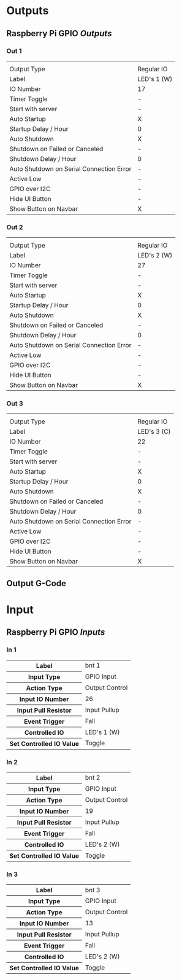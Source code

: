 # Outputs
## Raspberry Pi GPIO *Outputs*

### Out 1

<table>
  <tr>
    <th></th>
    <th></th>
  </tr>
  <tr>
    <td>Output Type</td>
    <td>Regular IO</td>
  </tr>
  <tr>
    <td>Label</td>
    <td>LED's 1 (W)</td>
  </tr>
  <tr>
    <td>IO Number</td>
    <td>17</td>
  </tr>
  <tr>
    <td>Timer Toggle</td>
    <td>-</td>
  </tr>
  <tr>
    <td>Start with server</td>
    <td>-</td>
  </tr>
  <tr>
    <td>Auto Startup</td>
    <td>X</td>
  </tr>
  <tr>
    <td>Startup Delay / Hour</td>
    <td>0</td>
  </tr>
  <tr>
    <td>Auto Shutdown</td>
    <td>X</td>
  </tr>
  <tr>
    <td>Shutdown on Failed or Canceled</td>
    <td>-</td>
  </tr>
  <tr>
    <td>Shutdown Delay / Hour</td>
    <td>0</td>
  </tr>
  <tr>
    <td>Auto Shutdown on Serial Connection Error</td>
    <td>-</td>
  </tr>
  <tr>
    <td>Active Low</td>
    <td>-</td>
  </tr>
  <tr>
    <td>GPIO over I2C</td>
    <td>-</td>
  </tr>
  <tr>
    <td>Hide UI Button</td>
    <td>-</td>
  </tr>
  <tr>
    <td>Show Button on Navbar </td>
    <td>X</td>
  </tr>
</table>

### Out 2

<table>
  <tr>
    <th></th>
    <th></th>
  </tr>
  <tr>
    <td>Output Type</td>
    <td>Regular IO</td>
  </tr>
  <tr>
    <td>Label</td>
    <td>LED's 2 (W)</td>
  </tr>
  <tr>
    <td>IO Number</td>
    <td>27</td>
  </tr>
  <tr>
    <td>Timer Toggle</td>
    <td>-</td>
  </tr>
  <tr>
    <td>Start with server</td>
    <td>-</td>
  </tr>
  <tr>
    <td>Auto Startup</td>
    <td>X</td>
  </tr>
  <tr>
    <td>Startup Delay / Hour</td>
    <td>0</td>
  </tr>
  <tr>
    <td>Auto Shutdown</td>
    <td>X</td>
  </tr>
  <tr>
    <td>Shutdown on Failed or Canceled</td>
    <td>-</td>
  </tr>
  <tr>
    <td>Shutdown Delay / Hour</td>
    <td>0</td>
  </tr>
  <tr>
    <td>Auto Shutdown on Serial Connection Error</td>
    <td>-</td>
  </tr>
  <tr>
    <td>Active Low</td>
    <td>-</td>
  </tr>
  <tr>
    <td>GPIO over I2C</td>
    <td>-</td>
  </tr>
  <tr>
    <td>Hide UI Button</td>
    <td>-</td>
  </tr>
  <tr>
    <td>Show Button on Navbar </td>
    <td>X</td>
  </tr>
</table>

### Out 3

<table>
  <tr>
    <th></th>
    <th></th>
  </tr>
  <tr>
    <td>Output Type</td>
    <td>Regular IO</td>
  </tr>
  <tr>
    <td>Label</td>
    <td>LED's 3 (C)</td>
  </tr>
  <tr>
    <td>IO Number</td>
    <td>22</td>
  </tr>
  <tr>
    <td>Timer Toggle</td>
    <td>-</td>
  </tr>
  <tr>
    <td>Start with server</td>
    <td>-</td>
  </tr>
  <tr>
    <td>Auto Startup</td>
    <td>X</td>
  </tr>
  <tr>
    <td>Startup Delay / Hour</td>
    <td>0</td>
  </tr>
  <tr>
    <td>Auto Shutdown</td>
    <td>X</td>
  </tr>
  <tr>
    <td>Shutdown on Failed or Canceled</td>
    <td>-</td>
  </tr>
  <tr>
    <td>Shutdown Delay / Hour</td>
    <td>0</td>
  </tr>
  <tr>
    <td>Auto Shutdown on Serial Connection Error</td>
    <td>-</td>
  </tr>
  <tr>
    <td>Active Low</td>
    <td>-</td>
  </tr>
  <tr>
    <td>GPIO over I2C</td>
    <td>-</td>
  </tr>
  <tr>
    <td>Hide UI Button</td>
    <td>-</td>
  </tr>
  <tr>
    <td>Show Button on Navbar </td>
    <td>X</td>
  </tr>
</table>


## Output G-Code

# Input 

## Raspberry Pi GPIO *Inputs*

### In 1

<table>
  <tr>
    <th>Label</th>
    <td>bnt 1</td>
  </tr>
  <tr>
    <th>Input Type</th>
    <td>GPIO Input</td>
  </tr>
  <tr>
    <th>Action Type</th>
    <td>Output Control</td>
  </tr>
  <tr>
    <th>Input IO Number</th>
    <td>26</td>
  </tr>
  <tr>
    <th>Input Pull Resistor</th>
    <td>Input Pullup</td>
  </tr>
  <tr>
    <th>Event Trigger</th>
    <td>Fall</td>
  </tr>
  <tr>
    <th>Controlled IO</th>
    <td>LED's 1 (W)</td>
  </tr>
  <tr>
    <th>Set Controlled IO Value</th>
    <td>Toggle</td>
  </tr>
</table>


### In 2

<table>
  <tr>
    <th>Label</th>
    <td>bnt 2</td>
  </tr>
  <tr>
    <th>Input Type</th>
    <td>GPIO Input</td>
  </tr>
  <tr>
    <th>Action Type</th>
    <td>Output Control</td>
  </tr>
  <tr>
    <th>Input IO Number</th>
    <td>19</td>
  </tr>
  <tr>
    <th>Input Pull Resistor</th>
    <td>Input Pullup</td>
  </tr>
  <tr>
    <th>Event Trigger</th>
    <td>Fall</td>
  </tr>
  <tr>
    <th>Controlled IO</th>
    <td>LED's 2 (W)</td>
  </tr>
  <tr>
    <th>Set Controlled IO Value</th>
    <td>Toggle</td>
  </tr>
</table>


### In 3

<table>
  <tr>
    <th>Label</th>
    <td>bnt 3</td>
  </tr>
  <tr>
    <th>Input Type</th>
    <td>GPIO Input</td>
  </tr>
  <tr>
    <th>Action Type</th>
    <td>Output Control</td>
  </tr>
  <tr>
    <th>Input IO Number</th>
    <td>13</td>
  </tr>
  <tr>
    <th>Input Pull Resistor</th>
    <td>Input Pullup</td>
  </tr>
  <tr>
    <th>Event Trigger</th>
    <td>Fall</td>
  </tr>
  <tr>
    <th>Controlled IO</th>
    <td>LED's 2 (W)</td>
  </tr>
  <tr>
    <th>Set Controlled IO Value</th>
    <td>Toggle</td>
  </tr>
</table>





